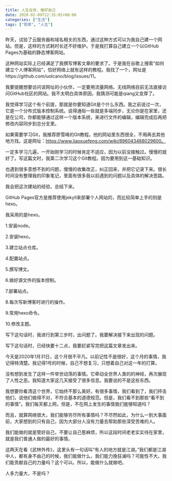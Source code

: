 ```yaml
---
title: 人生在世，做好自己
date: 2020-02-09T22:35:01+08:00
categories: ["生活"]
tags: ["思索", "人生"]
---
```


昨天，试验了云服务器和域名相关的东西，通过这种方式可以为我自己建一个网站。但是，这样的方式耗时长还不好维护。于是我打算自己建立一个以GitHub Pages为基础的静态博客网站。

<!-- more -->

这种网站实际上已经满足了我撰写博客文章的要求了。于是我在谷歌上搜索“如何建立个人博客网站”，恰好网络上就有这样的教程。我找了一个，网址是https://github.com/uolcano/blog/issues/11。

我要提醒想要访问该网址的小伙伴，一定要用流量网络。无线网络目前无法直接访问GitHub社区的网站。我不太明白具体原因，我猜测可能是qiang又变厚了。

我觉得学习这个有个前提，那就是你要知道Git是个什么东西。我之前说过一次，它是一个分布式版本控制系统。说得通俗一些就是多端同步，无论你是在家里，还是在公司，你都能够通过这样一个版本系统，来进行文件的编辑，编辑完成后再把修改内容同步到总分支里。

如果需要学习Git，我推荐廖雪峰的Git教程。他的网站里东西很全，不用再去其他地方找。这是网址：https://www.liaoxuefeng.com/wiki/896043488029600。

一定多学习几遍，一开始刚学习的时候肯定不适应，因为以前没接触过。慢慢的就好了。写这篇文时，我第二次学习这个Git教程。因为要用到这一基础知识。

也遇到很多意想不到的问题，慢慢的收集改正，纠正回来，并把它记录下来。很长时间没有整理我的印象笔记，里面有很多我以前遇到的问题以及具体的解决思路。

我会把这次建站的经验，总结下来。

GitHub Pages官方是推荐使用jekyll来部署个人网站的，而比较简单上手的则是hexo。

我采用的是hexo。

1.安装node。

2.安装hexo。

3.建立站点仓库。

4.配置站点。

5.撰写博文。

6.做好源文件的版本控制。

7.部署站点。

8.每次写新博客时进行的操作。

9.常用hexo命令。

10.修改主题。

写下这句话时，我进行到第三步时，出问题了。我要解决接下来出现的问题。

写下这句话时，已经快要十二点，我要赶紧写完把这篇文章发出来。

今天是2020年1月31日，这个月很不平凡。以前记性不是很好，这个月的事情，我记得特清楚。我记得1号的时候，自己不想复习，只想着自己对这一年的打算。

没有想到发生了这样一件举世动荡的事情。它牵动全世界人类的的神经，再次展现了人性之恶。我知道大家这几天接受了很多信息。我要说的不是这些东西。

我想要你看清这个世界，它始终不那么美好。有很多事情，我们看到了，我们抨击他们，说他们做得不对，不符合基本的道德规范。但是，我们看不到那些“看不到的事情”。我们每天都上网，但是，不在网上发生的事情我们能够知道吗？

而且，就算网络很大，我们能够穷尽所有事情吗？不尽然如此，为什么一到大事面前，大家想到的只有自己，因为大部分人没有力量去帮助那些深受苦难的人。

我们能做的就是管好自己，不要让自己惹麻烦，所以这段时间老老实实待在家里，就是我们普通人做的最好的事情。

这两天在看《武林外传》，这里头有一句话叫“有人的地方就是江湖。”我们都是江湖中人，都有身不由己的时候，我们能做什么，我们能力挽狂澜吗？可能性不大。我们能贡献自己的力量吗？这个可以。所以，能做什么就做吧。

人多力量大，不是吗？
